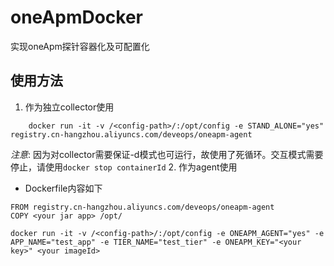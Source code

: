 # oneApmDocker
实现oneApm探针容器化及可配置化
## 使用方法
1. 作为独立collector使用
~~~
    docker run -it -v /<config-path>/:/opt/config -e STAND_ALONE="yes" registry.cn-hangzhou.aliyuncs.com/deveops/oneapm-agent
~~~ 
_注意_: 因为对collector需要保证-d模式也可运行，故使用了死循环。交互模式需要停止，请使用`docker stop containerId`
2. 作为agent使用
  * Dockerfile内容如下
  ~~~
  FROM registry.cn-hangzhou.aliyuncs.com/deveops/oneapm-agent
  COPY <your jar app> /opt/
  ~~~
~~~
docker run -it -v /<config-path>/:/opt/config -e ONEAPM_AGENT="yes" -e APP_NAME="test_app" -e TIER_NAME="test_tier" -e ONEAPM_KEY="<your key>" <your imageId> 
~~~



